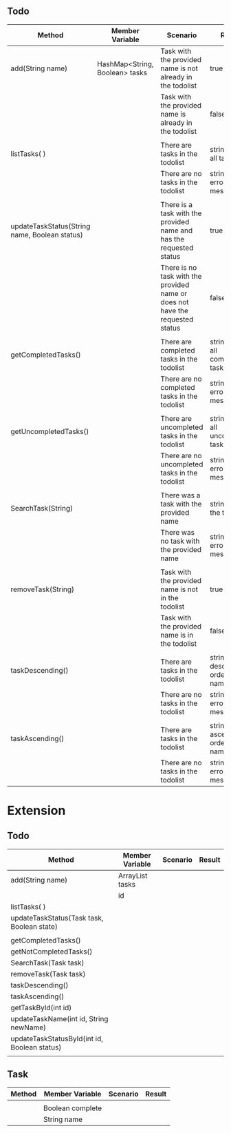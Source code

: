 ## Todo 

| Method                                        | Member Variable                | Scenario                                                                      | Result                             |
|-----------------------------------------------|--------------------------------|-------------------------------------------------------------------------------|------------------------------------|
| add(String name)                              | HashMap<String, Boolean> tasks | Task with the provided name is not already in the todolist                    | true                               |
|                                               |                                | Task with the provided name is already in the todolist                        | false                              |
|                                               |                                |                                                                               |                                    |
| listTasks( )                                  |                                | There are tasks in the todolist                                               | string with all tasks              |
|                                               |                                | There are no tasks in the todolist                                            | string with error message          |
|                                               |                                |                                                                               |                                    |
| updateTaskStatus(String name, Boolean status) |                                | There is a task with the provided name and has the requested status           | true                               |
|                                               |                                | There is no task with the provided name or does not have the requested status | false                              |
|                                               |                                |                                                                               |                                    |
| getCompletedTasks()                           |                                | There are completed tasks in the todolist                                     | string with all completed tasks    |
|                                               |                                | There are no completed tasks in the todolist                                  | string with error message          |
|                                               |                                |                                                                               |                                    |
| getUncompletedTasks()                         |                                | There are uncompleted tasks in the todolist                                   | string with all uncompleted tasks  |
|                                               |                                | There are no uncompleted tasks in the todolist                                | string with error message          |
|                                               |                                |                                                                               |                                    |
| SearchTask(String)                            |                                | There was a task with the provided name                                       | string with the task               |
|                                               |                                | There was no task with the provided name                                      | string with error message          |
|                                               |                                |                                                                               |                                    |
| removeTask(String)                            |                                | Task with the provided name is not in the todolist                            | true                               |
|                                               |                                | Task with the provided name is in the todolist                                | false                              |
|                                               |                                |                                                                               |                                    |
| taskDescending()                              |                                | There are tasks in the todolist                                               | string in descending order by name |
|                                               |                                | There are no tasks in the todolist                                            | string with error message          |
|                                               |                                |                                                                               |                                    |
| taskAscending()                               |                                | There are tasks in the todolist                                               | string in ascending order by name  |
|                                               |                                | There are no tasks in the todolist                                            | string with error message          |



# Extension

## Todo

| Method                                       | Member Variable       | Scenario | Result |
|----------------------------------------------|-----------------------|----------|--------|
| add(String name)                             | ArrayList<Task> tasks |          |        |
|                                              | id                    |          |        |
| listTasks( )                                 |                       |          |        |
| updateTaskStatus(Task task, Boolean state)   |                       |          |        |
|                                              |                       |          |        |
| getCompletedTasks()                          |                       |          |        |
| getNotCompletedTasks()                       |                       |          |        |
| SearchTask(Task task)                        |                       |          |        |
| removeTask(Task task)                        |                       |          |        |
| taskDescending()                             |                       |          |        |
| taskAscending()                              |                       |          |        |
| getTaskById(int id)                          |                       |          |        |
| updateTaskName(int id, String newName)       |                       |          |        |
| updateTaskStatusById(int id, Boolean status) |                       |          |        |
|                                              |                       |          |        |

## Task

| Method | Member Variable  | Scenario | Result |
|--------|------------------|----------|--------|
|        |                  |          |        |
|        | Boolean complete |          |        |
|        | String name      |          |        |